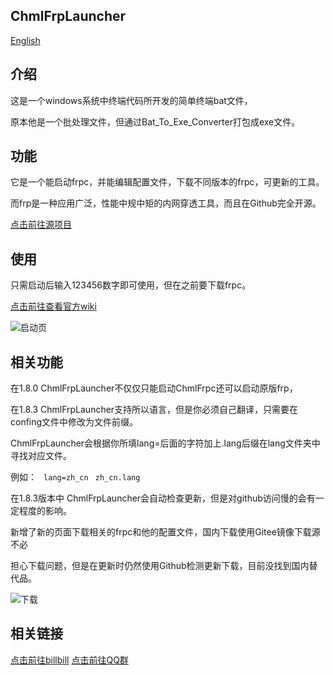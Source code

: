 ## ChmlFrpLauncher                
<a href="https://github.com/Qianyiaz/ChmlFrpLauncher/blob/main/README_en.md">English</a>
## 介绍

这是一个windows系统中终端代码所开发的简单终端bat文件，

原本他是一个批处理文件，但通过Bat_To_Exe_Converter打包成exe文件。


## 功能
      
它是一个能启动frpc，并能编辑配置文件，下载不同版本的frpc，可更新的工具。

而frp是一种应用广泛，性能中规中矩的内网穿透工具，而且在Github完全开源。

<a href="https://github.com/fatedier/frp">点击前往源项目</a>


## 使用
      
只需启动后输入123456数字即可使用，但在之前要下载frpc。

<a href="https://github.com/Qianyiaz/ChmlFrpLauncher/wiki">点击前往查看官方wiki</a>

![启动页](https://github.com/user-attachments/assets/b37bfbf4-d121-476f-8c78-e8c11e296a1a)



## 相关功能
      
在1.8.0 ChmlFrpLauncher不仅仅只能启动ChmlFrpc还可以启动原版frp，

在1.8.3 ChmlFrpLauncher支持所以语言，但是你必须自己翻译，只需要在confing文件中修改为文件前缀。

ChmlFrpLauncher会根据你所填lang=后面的字符加上.lang后缀在lang文件夹中寻找对应文件。

例如： ` lang=zh_cn`  ` zh_cn.lang`

在1.8.3版本中 ChmlFrpLauncher会自动检查更新，但是对github访问慢的会有一定程度的影响。

新增了新的页面下载相关的frpc和他的配置文件，国内下载使用Gitee镜像下载源不必

担心下载问题，但是在更新时仍然使用Github检测更新下载，目前没找到国内替代品。

![下载](https://github.com/user-attachments/assets/f3c07d43-93d0-454d-a1fa-ef14518b46c8)


## 相关链接
      
<a href="https://space.bilibili.com/1582404131">点击前往billbill</a>
<a href="https://qm.qq.com/q/thFfQ0fFm2">点击前往QQ群</a>